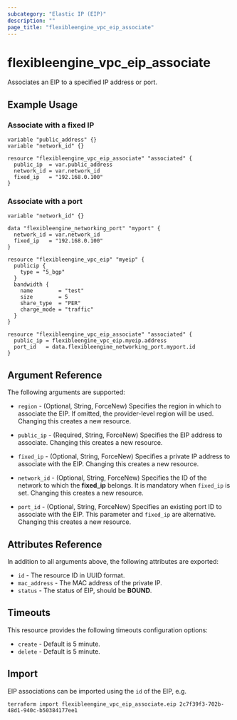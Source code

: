 ```yaml
---
subcategory: "Elastic IP (EIP)"
description: ""
page_title: "flexibleengine_vpc_eip_associate"
---
```


# flexibleengine_vpc_eip_associate

Associates an EIP to a specified IP address or port.

## Example Usage

### Associate with a fixed IP

```hcl
variable "public_address" {}
variable "network_id" {}

resource "flexibleengine_vpc_eip_associate" "associated" {
  public_ip  = var.public_address
  network_id = var.network_id
  fixed_ip   = "192.168.0.100"
}
```

### Associate with a port

```hcl
variable "network_id" {}

data "flexibleengine_networking_port" "myport" {
  network_id = var.network_id
  fixed_ip   = "192.168.0.100"
}

resource "flexibleengine_vpc_eip" "myeip" {
  publicip {
    type = "5_bgp"
  }
  bandwidth {
    name        = "test"
    size        = 5
    share_type  = "PER"
    charge_mode = "traffic"
  }
}

resource "flexibleengine_vpc_eip_associate" "associated" {
  public_ip = flexibleengine_vpc_eip.myeip.address
  port_id   = data.flexibleengine_networking_port.myport.id
}
```

## Argument Reference

The following arguments are supported:

* `region` - (Optional, String, ForceNew) Specifies the region in which to associate the EIP. If omitted, the provider-level
  region will be used. Changing this creates a new resource.

* `public_ip` - (Required, String, ForceNew) Specifies the EIP address to associate. Changing this creates a new resource.

* `fixed_ip` - (Optional, String, ForceNew) Specifies a private IP address to associate with the EIP.
  Changing this creates a new resource.

* `network_id` - (Optional, String, ForceNew) Specifies the ID of the network to which the **fixed_ip** belongs.
  It is mandatory when `fixed_ip` is set. Changing this creates a new resource.

* `port_id` - (Optional, String, ForceNew) Specifies an existing port ID to associate with the EIP.
  This parameter and `fixed_ip` are alternative. Changing this creates a new resource.

## Attributes Reference

In addition to all arguments above, the following attributes are exported:

* `id` - The resource ID in UUID format.
* `mac_address` - The MAC address of the private IP.
* `status` - The status of EIP, should be **BOUND**.

## Timeouts

This resource provides the following timeouts configuration options:

* `create` - Default is 5 minute.
* `delete` - Default is 5 minute.

## Import

EIP associations can be imported using the `id` of the EIP, e.g.

```shell
terraform import flexibleengine_vpc_eip_associate.eip 2c7f39f3-702b-48d1-940c-b50384177ee1
```
